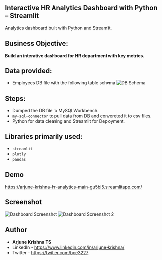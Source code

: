 ## Interactive HR Analytics Dashboard with Python – Streamlit
Analytics dashboard built with Python and Streamlit.

## Business Objective:
<b>Build an interative dashboard for HR department with key metrics.</b>

## Data provided:
* Employees DB file with the following table schema
![DB Schema](https://i.ibb.co/k4NpHm4/Screenshot-4.png)

## Steps:
* Dumped the DB file to MySQLWorkbench.
* `my-sql-connector` to pull data from DB and convereted it to csv files.
* Python for data cleaning and Streamlit for Deployment.

## Libraries primarily used:
* `streamlit`
* `plotly`
* `pandas`

## Demo 
https://arjune-krishna-hr-analytics-main-gu5bi5.streamlitapp.com/

## Screenshot
![Dashboard Screenshot](https://i.ibb.co/j6HMrSs/Screenshot-2.png)
![Dashboard Screenshot 2](https://i.ibb.co/5609P5n/Screenshot-3.png)

## Author
- <b> Arjune Krishna TS </b>
- LinkedIn - https://www.linkedin.com/in/arjune-krishna/
- Twitter - https://twitter.com/bce3227
